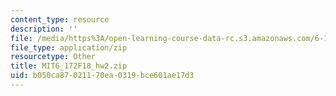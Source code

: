 ```yaml
---
content_type: resource
description: ''
file: /media/https%3A/open-learning-course-data-rc.s3.amazonaws.com/6-172-performance-engineering-of-software-systems-fall-2018/b050ca87021170ea0319bce601ae17d3_MIT6_172F18_hw2.zip
file_type: application/zip
resourcetype: Other
title: MIT6_172F18_hw2.zip
uid: b050ca87-0211-70ea-0319-bce601ae17d3
---
```

